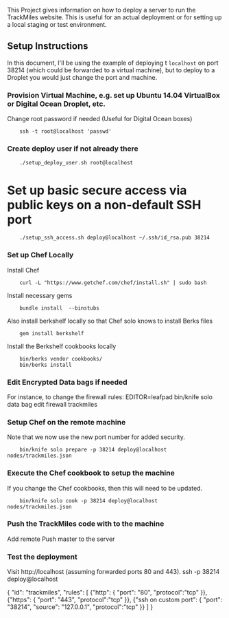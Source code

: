 This Project gives information on how to deploy a server to run the TrackMiles website.
This is useful for an actual deployment or for setting up a local staging or test environment.

## Setup Instructions

In this document, I'll be using the example of deploying t `localhost` on port 38214 (which could
be forwarded to a virtual machine), but to deploy to a Droplet you would just change the port and machine.

### Provision Virtual Machine, e.g. set up Ubuntu 14.04 VirtualBox or Digital Ocean Droplet, etc.
Change root password if needed (Useful for Digital Ocean boxes)

        ssh -t root@localhost 'passwd'

### Create deploy user if not already there

        ./setup_deploy_user.sh root@localhost

# Set up basic secure access via public keys on a non-default SSH port

        ./setup_ssh_access.sh deploy@localhost ~/.ssh/id_rsa.pub 38214

### Set up Chef Locally
Install Chef

        curl -L "https://www.getchef.com/chef/install.sh" | sudo bash

Install necessary gems

        bundle install  --binstubs

Also install berkshelf locally so that Chef solo knows to install Berks files

        gem install berkshelf

Install the Berkshelf cookbooks locally

        bin/berks vendor cookbooks/
        bin/berks install

### Edit Encrypted Data bags if needed

For instance, to change the firewall rules:
    EDITOR=leafpad bin/knife solo data bag edit firewall trackmiles

### Setup Chef on the remote machine

Note that we now use the new port number for added security.

        bin/knife solo prepare -p 38214 deploy@localhost nodes/trackmiles.json

### Execute the Chef cookbook to setup the machine

If you change the Chef cookbooks, then this will need to be updated.

        bin/knife solo cook -p 38214 deploy@localhost nodes/trackmiles.json

### Push the TrackMiles code with to the machine

Add remote
Push master to the server

### Test the deployment

Visit http://localhost (assuming forwarded ports 80 and 443).
ssh -p 38214 deploy@localhost

{
  "id": "trackmiles",
    "rules": [
        {"http": {
            "port": "80",
   	    "protocol":"tcp"
        }},
        {"https": {
            "port": "443",
 	   "protocol":"tcp"
        }},
        {"ssh on custom port": {
            "port": "38214",
            "source": "127.0.0.1",
            "protocol":"tcp"
        }}
    ]
}
